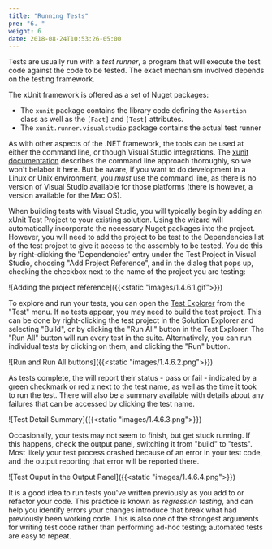 ```yaml
---
title: "Running Tests"
pre: "6. "
weight: 6
date: 2018-08-24T10:53:26-05:00
---
```


Tests are usually run with a _test runner_, a program that will execute the test code against the code to be tested.  The exact mechanism involved depends on the testing framework.  

The xUnit framework is offered as a set of Nuget packages:
* The `xunit` package contains the library code defining the `Assertion` class as well as the `[Fact]` and `[Test]` attributes.
* The `xunit.runner.visualstudio` package contains the actual test runner

As with other aspects of the .NET framework, the tools can be used at either the command line, or though Visual Studio integrations.  The [xunit documentation](https://xunit.net/docs/getting-started/netcore/cmdline) describes the command line approach thoroughly, so we won't belabor it here.  But be aware, if you want to do development in a Linux or Unix environment, you _must_ use the command line, as there is no version of Visual Studio available for those platforms (there is however, a version available for the Mac OS).

When building tests with Visual Studio, you will typically begin by adding an xUnit Test Project to your existing solution.  Using the wizard will automatically incorporate the necessary Nuget packages into the project.  However, you will need to add the project to be test to the Dependencies list of the test project to give it access to the assembly to be tested.  You do this by right-clicking the 'Dependencies' entry under the Test Project in Visual Studio, choosing "Add Project Reference", and in the dialog that pops up, checking the checkbox next to the name of the project you are testing:

![Adding the project reference]({{<static "images/1.4.6.1.gif">}})

To explore and run your tests, you can open the [Test Explorer](https://docs.microsoft.com/en-us/visualstudio/test/run-unit-tests-with-test-explorer?view=vs-2019) from the "Test" menu.  If no tests appear, you may need to build the test project. This can be done by right-clicking the test project in the Solution Explorer and selecting "Build", or by clicking the "Run All" button in the Test Explorer.  The "Run All" button will run every test in the suite.  Alternatively, you can run individual tests by clicking on them, and clicking the "Run" button.

![Run and Run All buttons]({{<static "images/1.4.6.2.png">}})

As tests complete, the will report their status - pass or fail - indicated by a green checkmark or red x next to the test name, as well as the time it took to run the test.  There will also be a summary available with details about any failures that can be accessed by clicking the test name.

![Test Detail Summary]({{<static "images/1.4.6.3.png">}})

Occasionally, your tests may not seem to finish, but get stuck running. If this happens, check the output panel, switching it from "build" to "tests".  Most likely your test process crashed because of an error in your test code, and the output reporting that error will be reported there.

![Test Ouput in the Output Panel]({{<static "images/1.4.6.4.png">}})

It is a good idea to run tests you've written previously as you add to or refactor your code.  This practice is known as _regression testing_, and can help you identify errors your changes introduce that break what had previously been working code.  This is also one of the strongest arguments for writing test code rather than performing ad-hoc testing; automated tests are easy to repeat.